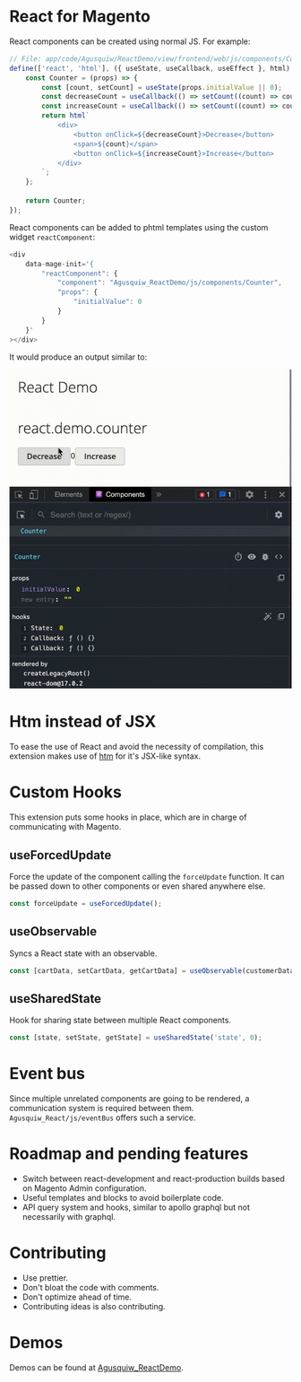 # React for Magento

React components can be created using normal JS. For example:

```javascript
// File: app/code/Agusquiw/ReactDemo/view/frontend/web/js/components/Counter.js"
define(['react', 'html'], ({ useState, useCallback, useEffect }, html) => {
    const Counter = (props) => {
        const [count, setCount] = useState(props.initialValue || 0);
        const decreaseCount = useCallback(() => setCount((count) => count - 1));
        const increaseCount = useCallback(() => setCount((count) => count + 1));
        return html`
            <div>
                <button onClick=${decreaseCount}>Decrease</button>
                <span>${count}</span>
                <button onClick=${increaseCount}>Increase</button>
            </div>
        `;
    };

    return Counter;
});
```

React components can be added to phtml templates using the custom widget `reactComponent`:

```javascript
<div
    data-mage-init='{
        "reactComponent": {
            "component": "Agusquiw_ReactDemo/js/components/Counter",
            "props": { 
                "initialValue": 0
            }
        }
    }'
></div>
```

It would produce an output similar to:

![Gif of React in Magento](./assets/react-in-magento.gif)

# Htm instead of JSX

To ease the use of React and avoid the necessity of compilation, this extension makes use
of [htm](https://github.com/developit/htm) for it's JSX-like syntax.

# Custom Hooks

This extension puts some hooks in place, which are in charge of communicating with Magento.

## useForcedUpdate

Force the update of the component calling the `forceUpdate` function. It can be passed down to other components or even
shared anywhere else.

```javascript
const forceUpdate = useForcedUpdate();
```

## useObservable

Syncs a React state with an observable.

```javascript
const [cartData, setCartData, getCartData] = useObservable(customerData.get('cart-data'));
```

## useSharedState

Hook for sharing state between multiple React components.

```javascript
const [state, setState, getState] = useSharedState('state', 0);
```

# Event bus

Since multiple unrelated components are going to be rendered, a communication system is required between them.
`Agusquiw_React/js/eventBus` offers such a service.

# Roadmap and pending features

-   Switch between react-development and react-production builds based on Magento Admin configuration.
-   Useful templates and blocks to avoid boilerplate code.
-   API query system and hooks, similar to apollo graphql but not necessarily with graphql.

# Contributing

-   Use prettier.
-   Don't bloat the code with comments.
-   Don't optimize ahead of time.
-   Contributing ideas is also contributing.

# Demos

Demos can be found at [Agusquiw_ReactDemo](https://github.com/anietog1/magento-react-demo).
